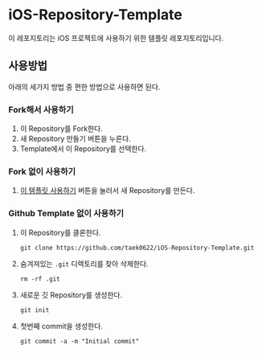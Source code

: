 # iOS-Repository-Template
이 레포지토리는 iOS 프로젝트에 사용하기 위한 템플릿 레포지토리입니다.

## 사용방법

아래의 세가지 방법 중 편한 방법으로 사용하면 된다.

### Fork해서 사용하기

1. 이 Repository를 Fork한다.
2. 새 Repository 만들기 버튼을 누른다.
3. Template에서 이 Repository를 선택한다.

### Fork 없이 사용하기

1. [이 템플릿 사용하기](https://github.com/taek0622/iOS-Repository-Template/generate) 버튼을 눌러서 새 Repository를 만든다.

### Github Template 없이 사용하기

1. 이 Repository를 클론한다.

   `git clone https://github.com/taek0622/iOS-Repository-Template.git`

2. 숨겨져있는 `.git` 디렉토리를 찾아 삭제한다.

   `rm -rf .git`

3. 새로운 깃 Repository를 생성한다.

   `git init`

4. 첫번째 commit을 생성한다.

   `git commit -a -m "Initial commit"`

